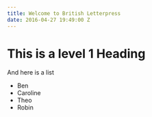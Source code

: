 ```yaml
---
title: Welcome to British Letterpress
date: 2016-04-27 19:49:00 Z
---
```


# This is a level 1 Heading

And here is a list 
* Ben
* Caroline
* Theo
* Robin